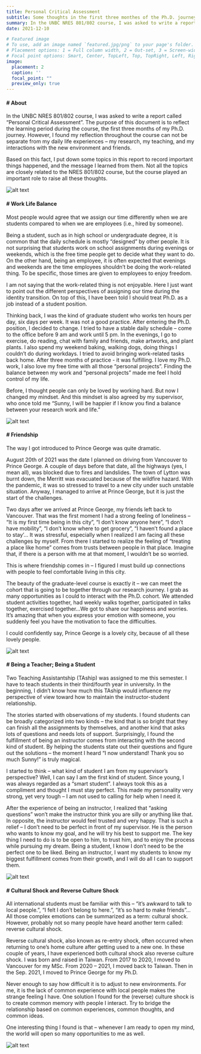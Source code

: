 ```yaml
---
title: Personal Critical Assessment
subtitle: Some thoughts in the first three monthes of the Ph.D. journey
summary: In the UNBC NRES 801/802 course, I was asked to write a report called “Personal Critical Assessment”...
date: 2021-12-10

# Featured image
# To use, add an image named `featured.jpg/png` to your page's folder.
# Placement options: 1 = Full column width, 2 = Out-set, 3 = Screen-width
# Focal point options: Smart, Center, TopLeft, Top, TopRight, Left, Right, BottomLeft, Bottom, BottomRight
image:
  placement: 2
  caption: ''
  focal_point: ""
  preview_only: true
---
```


#### # About
In the UNBC NRES 801/802 course, I was asked to write a report called “Personal Critical Assessment”. The purpose of this document is to reflect the learning period during the course, the first three months of my Ph.D. journey. However, I found my reflection throughout the course can not be separate from my daily life experiences – my research, my teaching, and my interactions with the new environment and friends. 

Based on this fact, I put down some topics in this report to record important things happened, and the message I learned from them. Not all the topics are closely related to the NRES 801/802 course, but the course played an important role to raise all these thoughts.

![alt text](IMG_2222.jpg "")


#### # Work Life Balance
Most people would agree that we assign our time differently when we are students compared to when we are employees (i.e., hired by someone). 

Being a student, such as in high school or undergraduate degree, it is common that the daily schedule is mostly “designed” by other people. It is not surprising that students work on school assignments during evenings or weekends, which is the free time people get to decide what they want to do. On the other hand, being an employee, it is often expected that evenings and weekends are the time employees shouldn’t be doing the work-related thing. To be specific, those times are given to employees to enjoy freedom. 

I am not saying that the work-related thing is not enjoyable. Here I just want to point out the different perspectives of assigning our time during the identity transition. On top of this, I have been told I should treat Ph.D. as a job instead of a student position.  

Thinking back, I was the kind of graduate student who works ten hours per day, six days per week. It was not a good practice. After entering the Ph.D. position, I decided to change. I tried to have a stable daily schedule – come to the office before 9 am and work until 5 pm. In the evenings, I go to exercise, do reading, chat with family and friends, make artworks, and plant plants. I also spend my weekend baking, walking dogs, doing things I couldn’t do during workdays. I tried to avoid bringing work-related tasks back home. After three months of practice - it was fulfilling. I love my Ph.D. work, I also love my free time with all those “personal projects”. Finding the balance between my work and “personal projects” made me feel I hold control of my life. 

Before, I thought people can only be loved by working hard. But now I changed my mindset. And this mindset is also agreed by my supervisor, who once told me “Sunny, I will be happier if I know you find a balance between your research work and life.”

![alt text](IMG_1111.jpg "")

#### # Friendship
The way I got introduced to Prince George was quite dramatic. 

August 20th of 2021 was the date I planned on driving from Vancouver to Prince George. A couple of days before that date, all the highways (yes, I mean all), was blocked due to fires and landslides. The town of Lytton was burnt down, the Merritt was evacuated because of the wildfire hazard. With the pandemic, it was so stressed to travel to a new city under such unstable situation. Anyway, I managed to arrive at Prince George, but it is just the start of the challenges. 

Two days after we arrived at Prince George, my friends left back to Vancouver. That was the first moment I had a strong feeling of loneliness – “It is my first time being in this city”, “I don’t know anyone here”,  “I don’t have mobility”, “I don’t know where to get grocery”, “I haven’t found a place to stay’… It was stressful, especially when I realized I am facing all these challenges by myself. From there I started to realize the feeling of “treating a place like home” comes from trusts between people in that place. Imagine that, if there is a person with me at that moment, I wouldn’t be so worried. 

This is where friendship comes in – I figured I must build up connections with people to feel comfortable living in this city. 

The beauty of the graduate-level course is exactly it – we can meet the cohort that is going to be together through our research journey. I grab as many opportunities as I could to interact with the Ph.D. cohort. We attended student activities together, had weekly walks together, participated in talks together, exercised together…We got to share our happiness and worries. It’s amazing that when you express your emotion with someone, you suddenly feel you have the motivation to face the difficulties. 

I could confidently say, Prince George is a lovely city, because of all these lovely people. 

![alt text](featured.jpg "")

#### # Being a Teacher; Being a Student
Two Teaching Assistantship (TAship) was assigned to me this semester. I have to teach students in their third/fourth year in university. In the beginning, I didn’t know how much this TAship would influence my perspective of view toward how to maintain the instructor-student relationship. 

The stories started with observations of my students. I found students can be broadly categorized into two kinds – the kind that is so bright that they can finish all the assignments by themselves, and another kind that asks lots of questions and needs lots of support. Surprisingly, I found the fulfillment of being an instructor comes from interacting with the second kind of student. By helping the students state out their questions and figure out the solutions – the moment I heard “I now understand! Thank you so much Sunny!” is truly magical. 

I started to think – what kind of student I am from my supervisor’s perspective? Well, I can say I am the first kind of student. Since young, I was always regarded as a “smart student”. I always took this as a compliment and thought I must stay perfect. This made my personality very strong, yet very tough – I am not used to calling for help when I need it. 

After the experience of being an instructor, I realized that “asking questions” won’t make the instructor think you are silly or anything like that. In opposite, the instructor would feel trusted and very happy. That is such a relief – I don’t need to be perfect in front of my supervisor. He is the person who wants to know my goal, and he will try his best to support me. The key thing I need to do is to be open to him, to trust him, and to enjoy the process while pursuing my dream.
Being a student, I know I don’t need to be the perfect one to be liked. Being an instructor, I want my students to know my biggest fulfillment comes from their growth, and I will do all I can to support them. 

![alt text](IMG_8888.jpg "")

#### # Cultural Shock and Reverse Culture Shock
All international students must be familiar with this – “it’s awkward to talk to local people.”, “I felt I don’t belong to here.”, “it’s so hard to make friends”… All those complex emotions can be summarized as a term: cultural shock. However, probably not so many people have heard another term called: reverse cultural shock. 

Reverse cultural shock, also known as re-entry shock, often occurred when returning to one’s home culture after getting used to a new one. In these couple of years, I have experienced both cultural shock also reverse culture shock. I was born and raised in Taiwan. From 2017 to 2020, I moved to Vancouver for my MSc. From 2020 – 2021, I moved back to Taiwan. Then in the Sep. 2021, I moved to Prince George for my Ph.D. 

Never enough to say how difficult it is to adjust to new environments. For me, it is the lack of common experience with local people makes the strange feeling I have. One solution I found for the (reverse) culture shock is to create common memory with people I interact. Try to bridge the relationship based on common experiences, common thoughts, and common ideas. 

One interesting thing I found is that – whenever I am ready to open my mind, the world will open so many opportunities to me as well. 


![alt text](IMG_2222.png "")

